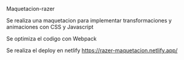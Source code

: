 Maquetacion-razer

Se realiza una maquetacion para implementar transformaciones y animaciones con CSS y Javascript

Se optimiza el codigo con Webpack

Se realiza el deploy en netlify https://razer-maquetacion.netlify.app/

